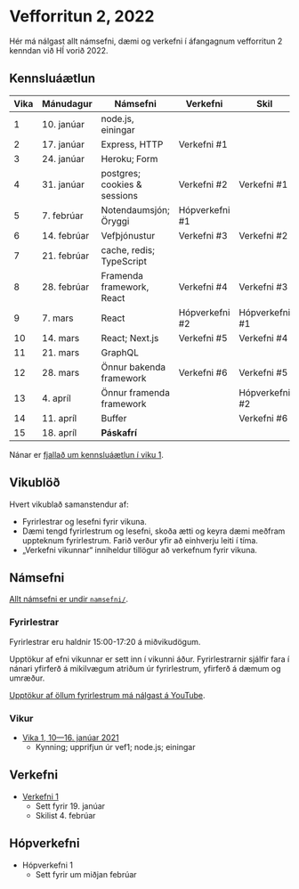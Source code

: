 # Vefforritun 2, 2022

Hér má nálgast allt námsefni, dæmi og verkefni í áfangagnum vefforritun 2 kenndan við HÍ vorið 2022.

## Kennsluáætlun

| Vika | Mánudagur   | Námsefni                     | Verkefni       | Skil           |
|------|-------------|------------------------------|----------------|----------------|
| 1    | 10. janúar  | node.js, einingar            |                |                |
| 2    | 17. janúar  | Express, HTTP                | Verkefni #1    |                |
| 3    | 24. janúar  | Heroku; Form                 |                |                |
| 4    | 31. janúar  | postgres; cookies & sessions | Verkefni #2    | Verkefni #1    |
| 5    | 7. febrúar  | Notendaumsjón; Öryggi        | Hópverkefni #1 |                |
| 6    | 14. febrúar | Vefþjónustur                 | Verkefni #3    | Verkefni #2    |
| 7    | 21. febrúar | cache, redis; TypeScript     |                |                |
| 8    | 28. febrúar | Framenda framework, React    | Verkefni #4    | Verkefni #3    |
| 9    | 7. mars     | React                        | Hópverkefni #2 | Hópverkefni #1 |
| 10   | 14. mars    | React; Next.js               | Verkefni #5    | Verkefni #4    |
| 11   | 21. mars    | GraphQL                      |                |                |
| 12   | 28. mars    | Önnur bakenda framework      | Verkefni #6    | Verkefni #5    |
| 13   | 4. apríl    | Önnur framenda framework     |                | Hópverkefni #2 |
| 14   | 11. apríl   | Buffer                       |                | Verkefni #6    |
| 15   | 18. apríl   | **Páskafrí**                 |                |                |

Nánar er [fjallað um kennsluáætlun í viku 1](vikur/01).

## Vikublöð

Hvert vikublað samanstendur af:

* Fyrirlestrar og lesefni fyrir vikuna.
* Dæmi tengd fyrirlestrum og lesefni, skoða ætti og keyra dæmi meðfram uppteknum fyrirlestrum. Farið verður yfir að einhverju leiti í tíma.
* „Verkefni vikunnar“ inniheldur tillögur að verkefnum fyrir vikuna.

## Námsefni

[Allt námsefni er undir `namsefni/`](/namsefni).

### Fyrirlestrar

Fyrirlestrar eru haldnir 15:00-17:20 á miðvikudögum.

Upptökur af efni vikunnar er sett inn í vikunni áður. Fyrirlestrarnir sjálfir fara í nánari yfirferð á mikilvægum atriðum úr fyrirlestrum, yfirferð á dæmum og umræður.

[Upptökur af öllum fyrirlestrum má nálgast á YouTube](https://www.youtube.com/playlist?list=PLRj-ccg8iozwBXaSNawCRcSNO7hZDb7Di).

### Vikur

* [Vika 1, 10—16. janúar 2021](vikur/01/vika-01.md)
  * Kynning; upprifjun úr vef1; node.js; einingar

## Verkefni

* [Verkefni 1](https://github.com/vefforritun/vef2-2022-v1)
  * Sett fyrir 19. janúar
  * Skilist 4. febrúar

## Hópverkefni

* Hópverkefni 1
  * Sett fyrir um miðjan febrúar
